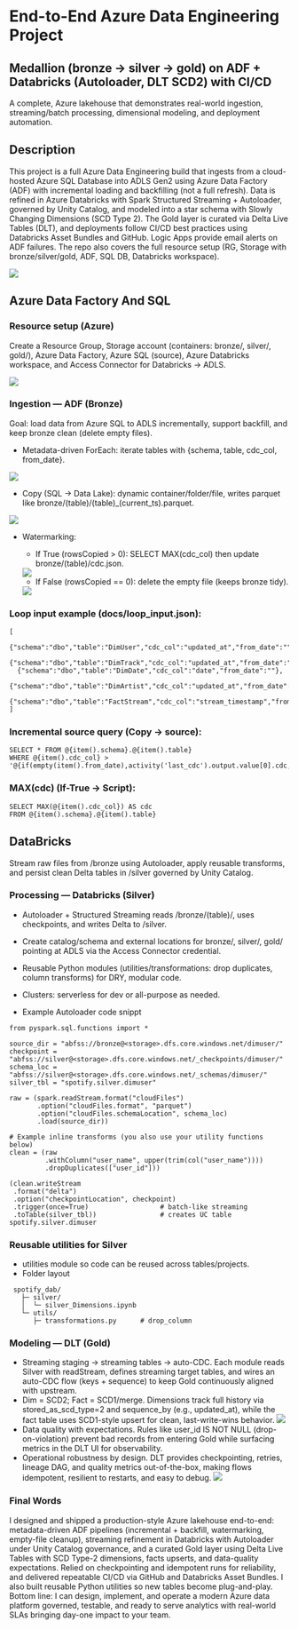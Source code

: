 # End-to-End Azure Data Engineering Project
## Medallion (bronze → silver → gold) on ADF + Databricks (Autoloader, DLT SCD2) with CI/CD

A complete, Azure lakehouse that demonstrates real-world ingestion, streaming/batch processing, dimensional modeling, and deployment automation.

## Description

This project is a full Azure Data Engineering build that ingests from a cloud-hosted Azure SQL Database into ADLS Gen2 using Azure Data Factory (ADF) with incremental loading and backfilling (not a full refresh). Data is refined in Azure Databricks with Spark Structured Streaming + Autoloader, governed by Unity Catalog, and modeled into a star schema with Slowly Changing Dimensions (SCD Type 2). The Gold layer is curated via Delta Live Tables (DLT), and deployments follow CI/CD best practices using Databricks Asset Bundles and GitHub. Logic Apps provide email alerts on ADF failures. The repo also covers the full resource setup (RG, Storage with bronze/silver/gold, ADF, SQL DB, Databricks workspace).

<img src= "https://github.com/pninad9/End-to-End-Azure-Databricks-Data-Engineering-Project/blob/68a24d43feaedbeb59fcd0bc2080285e6654a729/Screenshot/Pipeline%20Architecture.png" />

## Azure Data Factory And SQL

### Resource setup (Azure)

 Create a Resource Group, Storage account (containers: bronze/, silver/, gold/), Azure Data Factory, Azure SQL (source), Azure Databricks workspace, and Access Connector for Databricks → ADLS.
 
 <img src="https://github.com/pninad9/End-to-End-Azure-Databricks-Data-Engineering-Project/blob/688a8efc866dfe404f162dec98120d12489551f8/Screenshot/Reasource%20Group.png" />

### Ingestion — ADF (Bronze)

Goal: load data from Azure SQL to ADLS incrementally, support backfill, and keep bronze clean (delete empty files).

* Metadata-driven ForEach: iterate tables with {schema, table, cdc_col, from_date}.
<img src="https://github.com/pninad9/End-to-End-Azure-Databricks-Data-Engineering-Project/blob/c46c09439b9ebbada0c081bad3f81f6c3a5afed9/Screenshot/For%20Each%20Loop.png" />

* Copy (SQL → Data Lake): dynamic container/folder/file, writes parquet like bronze/(table)/(table)_(current_ts).parquet.
<img src="https://github.com/pninad9/End-to-End-Azure-Databricks-Data-Engineering-Project/blob/c46c09439b9ebbada0c081bad3f81f6c3a5afed9/Screenshot/Copy%20Acitivity%20Azure%20Sql%20to%20DataLake.png" />

* Watermarking:

    * If True (rowsCopied > 0): SELECT MAX(cdc_col) then update bronze/(table)/cdc.json.
    <img src="https://github.com/pninad9/End-to-End-Azure-Databricks-Data-Engineering-Project/blob/c46c09439b9ebbada0c081bad3f81f6c3a5afed9/Screenshot/If%20New%20Record%20Ture.png" />

    * If False (rowsCopied == 0): delete the empty file (keeps bronze tidy).
    <img src="https://github.com/pninad9/End-to-End-Azure-Databricks-Data-Engineering-Project/blob/c46c09439b9ebbada0c081bad3f81f6c3a5afed9/Screenshot/If%20New%20Records%20Fasle.png" />

### Loop input example (docs/loop_input.json):

```
[
  {"schema":"dbo","table":"DimUser","cdc_col":"updated_at","from_date":""},
  {"schema":"dbo","table":"DimTrack","cdc_col":"updated_at","from_date":""},
  {"schema":"dbo","table":"DimDate","cdc_col":"date","from_date":""},
  {"schema":"dbo","table":"DimArtist","cdc_col":"updated_at","from_date":""},
  {"schema":"dbo","table":"FactStream","cdc_col":"stream_timestamp","from_date":""}
]
```

### Incremental source query (Copy → source):

```
SELECT * FROM @{item().schema}.@{item().table}
WHERE @{item().cdc_col} > '@{if(empty(item().from_date),activity('last_cdc').output.value[0].cdc,item().from_date)}'
```

### MAX(cdc) (If-True → Script):

```
SELECT MAX(@{item().cdc_col}) AS cdc
FROM @{item().schema}.@{item().table}
```

## DataBricks

Stream raw files from /bronze using Autoloader, apply reusable transforms, and persist clean Delta tables in /silver governed by Unity Catalog.

### Processing — Databricks (Silver)

* Autoloader + Structured Streaming reads /bronze/(table)/, uses checkpoints, and writes Delta to /silver. 
* Create catalog/schema and external locations for bronze/, silver/, gold/ pointing at ADLS via the Access Connector credential.
* Reusable Python modules (utilities/transformations: drop duplicates, column transforms) for DRY, modular code.
* Clusters: serverless for dev or all-purpose as needed.

* Example Autoloader code snippt
```
from pyspark.sql.functions import *

source_dir = "abfss://bronze@<storage>.dfs.core.windows.net/dimuser/"
checkpoint = "abfss://silver@<storage>.dfs.core.windows.net/_checkpoints/dimuser/"
schema_loc = "abfss://silver@<storage>.dfs.core.windows.net/_schemas/dimuser/"
silver_tbl = "spotify.silver.dimuser"

raw = (spark.readStream.format("cloudFiles")
       .option("cloudFiles.format", "parquet")
       .option("cloudFiles.schemaLocation", schema_loc)
       .load(source_dir))

# Example inline transforms (you also use your utility functions below)
clean = (raw
         .withColumn("user_name", upper(trim(col("user_name"))))
         .dropDuplicates(["user_id"]))

(clean.writeStream
 .format("delta")
 .option("checkpointLocation", checkpoint)
 .trigger(once=True)                  # batch-like streaming
 .toTable(silver_tbl))                # creates UC table spotify.silver.dimuser
```

### Reusable utilities for Silver
* utilities module so code can be reused across tables/projects.
* Folder layout
```
 spotify_dab/
   ├─ silver/
   │  └─ silver_Dimensions.ipynb
   └─ utils/
      ├─ transformations.py      # drop_column
```

### Modeling — DLT (Gold)

* Streaming staging → streaming tables → auto-CDC.
    Each module reads Silver with readStream, defines streaming target tables, and wires an auto-CDC flow (keys + sequence) to keep Gold continuously aligned with upstream.
* Dim = SCD2; Fact = SCD1/merge.
    Dimensions track full history via stored_as_scd_type=2 and sequence_by (e.g., updated_at), while the fact table uses SCD1-style upsert for clean, last-write-wins behavior.
        <img src="https://github.com/pninad9/End-to-End-Azure-Databricks-Data-Engineering-Project/blob/f29735f95f428cc4a6ca6fce1853580ffb29bd07/Screenshot/SCD%202%20for%20DimTrack.png" />
* Data quality with expectations.
    Rules like user_id IS NOT NULL (drop-on-violation) prevent bad records from entering Gold while surfacing metrics in the DLT UI for observability.
* Operational robustness by design.
    DLT provides checkpointing, retries, lineage DAG, and quality metrics out-of-the-box, making flows idempotent, resilient to restarts, and easy to debug.
         <img src="https://github.com/pninad9/End-to-End-Azure-Databricks-Data-Engineering-Project/blob/f29735f95f428cc4a6ca6fce1853580ffb29bd07/Screenshot/DAG%20for%20gold%20pipeline.png" />


### Final Words

I designed and shipped a production-style Azure lakehouse end-to-end: metadata-driven ADF pipelines (incremental + backfill, watermarking, empty-file cleanup), streaming refinement in Databricks with Autoloader under Unity Catalog governance, and a curated Gold layer using Delta Live Tables with SCD Type-2 dimensions, facts upserts, and data-quality expectations. Relied on checkpointing and idempotent runs for reliability, and delivered repeatable CI/CD via GitHub and Databricks Asset Bundles. I also built reusable Python utilities so new tables become plug-and-play. Bottom line: I can design, implement, and operate a modern Azure data platform governed, testable, and ready to serve analytics with real-world SLAs bringing day-one impact to your team.
